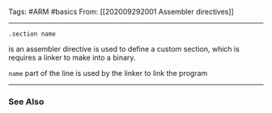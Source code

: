 Tags: #ARM #basics
From: [[202009292001 Assembler directives]]

---
```
.section name
```
is an assembler directive is used to define a custom section, which is requires a linker to make into a binary.

`name` part of the line is used by the linker to link the program

---
### See Also

